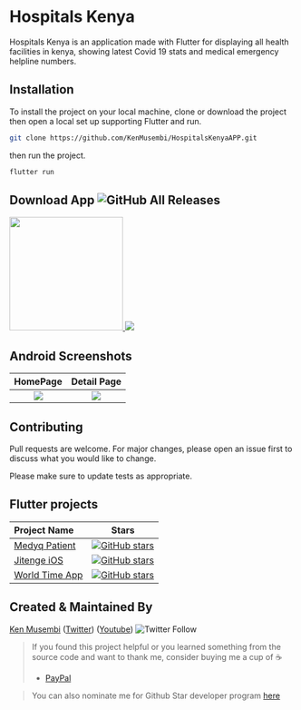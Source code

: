 # Hospitals Kenya

Hospitals Kenya is an application made with Flutter for displaying all health facilities in kenya, showing latest Covid 19 stats and medical emergency helpline numbers.

## Installation

To install the project on your local machine, clone or download the project then open a local set up supporting Flutter and run.

```bash
git clone https://github.com/KenMusembi/HospitalsKenyaAPP.git
```
then run the project.
```bash
flutter run
```

## Download App ![GitHub All Releases](https://img.shields.io/github/downloads/KenMusembi/HospitalsKenyaAPP/total?color=green)
<a href="https://github.com/KenMusembi/HospitalsKenyaAPP/screenshots/hospitalskenya.apk">
<img src="https://playerzon.com/asset/download.png" width="200"></img>
</a>
<img src="https://github.com/KenMusembi/HospitalsKenyaAPP/screenshots/Home.jpg?raw=true"  /> 

## Android Screenshots

  HomePage                 |    Detail Page        
:-------------------------:|:-------------------------:
![](https://github.com/KenMusmebi/HospitalsKenyaApp/screenshots/Home.jpg?raw=true)|![](https://github.com/KenMusembi/HospitalsKenyaApp/screenshots/Hospitals.jpg?raw=true)


## Contributing
Pull requests are welcome. For major changes, please open an issue first to discuss what you would like to change.

Please make sure to update tests as appropriate.

## Flutter projects
 Project Name        |Stars        
:-------------------------|-------------------------
[Medyq Patient](https://github.com/KenMusembi/MedyqPatient)| [![GitHub stars](https://img.shields.io/github/stars/KenMusembi/MedyqPatient?style=social)](https://github.com/login?return_to=%2FKenMusembi%MedyqPatient)
[Jitenge iOS](https://github.com/KenMusembi/jitenge_ios)| [![GitHub stars](https://img.shields.io/github/stars/KenMusembi/jitenge_ios?style=social)](https://github.com/login?return_to=%2FKenMusembi%jitenge_ios)
[World Time App](https://github.com/KenMusembi/WorldTimeApp)| [![GitHub stars](https://img.shields.io/github/stars/KenMusembi/WorldTimeApp?style=social)](https://github.com/login?return_to=%2FKenMusembi%WorldTimeApp)

## Created & Maintained By
[Ken Musembi](https://github.com/KenMusembi) ([Twitter](https://twitter.com/NevilKenny)) ([Youtube](https://www.youtube.com/channel/UCZHrxsZeOV7WZJ6YQWuaRhw)) ![Twitter Follow](https://img.shields.io/twitter/follow/NevilKenny?style=social) 


> If you found this project helpful or you learned something from the source code and want to thank me, consider buying me a cup of :coffee:
>
> * [PayPal](https://paypal.me/KenMusembi/)


> You can also nominate me for Github Star developer program  [here](https://stars.github.com/nominate)
